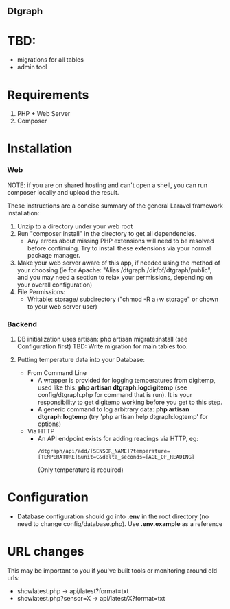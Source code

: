 Dtgraph
-----

# TBD:
* migrations for all tables
* admin tool

# Requirements
1. PHP + Web Server
1. Composer

# Installation

### Web

NOTE: if you are on shared hosting and can't open a shell, you can run composer locally and upload the result.

These instructions are a concise summary of the general Laravel framework installation:

1. Unzip to a directory under your web root
1. Run "composer install" in the directory to get all dependencies.
   * Any errors about missing PHP extensions will need to be resolved before continuing.  Try to install these extensions via your normal package manager.
1. Make your web server aware of this app, if needed using the method of your choosing (ie for Apache: "Alias /dtgraph /dir/of/dtgraph/public", and you may need a <Directory> section to relax your permissions, depending on your overall configuration)
1. File Permissions:
   * Writable: storage/ subdirectory ("chmod -R a+w storage" or chown to your web server user)

### Backend

1. DB initialization uses artisan:
   php artisan migrate:install (see Configuration first)
   TBD: Write migration for main tables too.

1. Putting temperature data into your Database:
    * From Command Line
       * A wrapper is provided for logging temperatures from digitemp, used like this:
        **php artisan dtgraph:logdigitemp** (see config/dtgraph.php for command that is run).
        It is your responsibility to get digitemp working before you get to this step.
       * A generic command to log arbitrary data:
        **php artisan dtgraph:logtemp** (try 'php artisan help dtgraph:logtemp' for options)
    * Via HTTP
        * An API endpoint exists for adding readings via HTTP, eg:
            ```
            /dtgraph/api/add/[SENSOR_NAME]?temperature=[TEMPERATURE]&unit=C&delta_seconds=[AGE_OF_READING]
            ```
          (Only temperature is required)


# Configuration

* Database configuration should go into **.env** in the root directory (no need to change config/database.php). Use **.env.example** as a reference


# URL changes
 This may be important to you if you've built tools or monitoring around old urls:
* showlatest.php -> api/latest?format=txt
* showlatest.php?sensor=X -> api/latest/X?format=txt